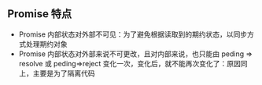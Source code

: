## Promise 特点

- Promise 内部状态对外部不可见：为了避免根据读取到的期约状态，以同步方式处理期约对象
- Promise 内部状态对外部来说不可更改，且对内部来说，也只能由 peding => resolve 或 peding=>reject 变化一次，变化后，就不能再次变化了：原因同上，主要是为了隔离代码
